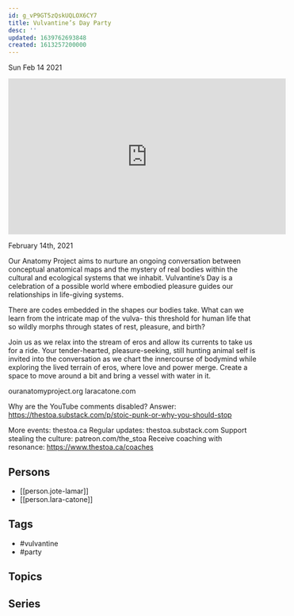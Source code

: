 ```yaml
---
id: g_vP9GT5zQskUQLOX6CY7
title: Vulvantine’s Day Party
desc: ''
updated: 1639762693848
created: 1613257200000
---
```





Sun Feb 14 2021

<iframe width="560" height="315" src="https://www.youtube.com/embed/SJEsrrWb5SU" title="Vulvantine’s Day Party w/ Jote Lamar and Lara Catone" frameborder="0" allow="accelerometer; autoplay; clipboard-write; encrypted-media; gyroscope; picture-in-picture" allowfullscreen ></iframe>

February 14th, 2021

Our Anatomy Project aims to nurture an ongoing conversation between conceptual anatomical maps and the mystery of real bodies within the cultural and ecological systems that we inhabit. Vulvantine’s Day is a celebration of a possible world where embodied pleasure guides our relationships in life-giving systems.

There are codes embedded in the shapes our bodies take. What can we learn from the intricate map of the vulva- this threshold for human life that so wildly morphs through states of rest, pleasure, and birth?

Join us as we relax into the stream of eros and allow its currents to take us for a ride. Your tender-hearted, pleasure-seeking, still hunting animal self is invited into the conversation as we chart the innercourse of bodymind while exploring the lived terrain of eros, where love and power merge. Create a space to move around a bit and bring a vessel with water in it.

ouranatomyproject.org
laracatone.com

Why are the YouTube comments disabled? Answer: https://thestoa.substack.com/p/stoic-punk-or-why-you-should-stop

More events: thestoa.ca
Regular updates: thestoa.substack.com
Support stealing the culture: patreon.com/the_stoa
Receive coaching with resonance: https://www.thestoa.ca/coaches

## Persons

- [[person.jote-lamar]]
- [[person.lara-catone]]

## Tags

- #vulvantine
- #party

## Topics



## Series




